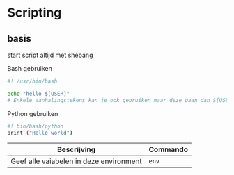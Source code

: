 # Scripting 
## basis
start script altijd met shebang

Bash gebruiken
```sh
#! /usr/bin/bash

echo "hello $[USER]"      
# Enkele aanhalingstekens kan je ook gebruiken maar deze gaan dan $[USER] letterlijk afdrukken

```
Python gebruiken
```sh
#! bin/bash/python
print ("Hello world")
```


| Bescrijving| Commando|
|---|---|
| Geef alle vaiabelen in deze environment| `env`|

